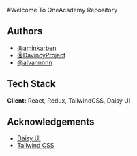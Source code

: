#Welcome To OneAcademy Repository

## Authors
- [@aminkarben](https://github.com/aminkarben)
- [@DavincyProject](https://github.com/DavincyProject)
- [@alvannnnn](https://github.com/alvannnnn)

## Tech Stack
**Client:** React, Redux, TailwindCSS, Daisy UI

## Acknowledgements
 - [Daisy UI](https://daisyui.com/)
 - [Tailwind CSS](https://tailwindcss.com/)

